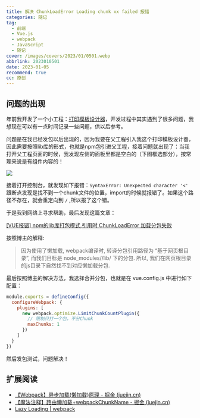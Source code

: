 ```yaml
---
title: 解决 ChunkLoadError Loading chunk xx failed 报错
categories: 随记
tag:
  - 前端
  - Vue.js
  - webpack
  - JavaScript
  - 随记
cover: /images/covers/2023/01/0501.webp
abbrlink: 2023010501
date: 2023-01-05
recommend: true
cc: 原创
---
```


## 问题的出现

年前我开发了一个小工程：[打印模板设计器](https://royians.github.io/print-template-designer/)，开发过程中其实遇到了很多问题，我想现在可以有一点时间记录一些问题，供以后参考。

问题是在我已经发包以后出现的，因为我要在父工程引入我这个打印模板设计器，因此需要按照lib库的形式，也就是npm包引进父工程，接着问题就出现了：当我打开父工程页面的时候，我发现左侧的面板里都是空白的（下图框选部分），按常理来说是有组件内容的！

![](https://royians.notion.site/image/https%3A%2F%2Fs3-us-west-2.amazonaws.com%2Fsecure.notion-static.com%2Fee72a089-c654-40e5-b38b-f1ecb8325b2c%2FUntitled.png?id=0867e9f5-9ba2-4a4b-8249-7e9121a37701&table=block&spaceId=b25f0245-21a9-49f6-af5a-33c2f791d93e&width=2000&userId=&cache=v2)

接着打开控制台，就发现如下报错：`SyntaxError: Unexpected character '<'` 跟断点发现是找不到一个chunk文件的位置，import的时候就报错了。如果这个路径不存在，就会重定向到 `/` ,所以报了这个错。

于是我到网络上寻求帮助，最后发现这篇文章：

[[VUE报错] npm的lib库打包模式,引用时 ChunkLoadError 加载分包失败](https://www.jianshu.com/p/8a4d627e4bec)

按照博主的解释:

> 因为使用了懒加载, webpack编译时, 转译分包引用路径为 “基于网页根目录”, 而我们目标是 node_modules/<projectName>/lib/ 下的分包.
> 所以, 我们在网页根目录的js目录下自然找不到对应懒加载分包.

最后按照博主的解决方法，我选择合并分包，也就是在 vue.config.js 中进行如下配置：

```javascript
module.exports = defineConfig({
  configureWebpack: {
    plugins: [
      new webpack.optimize.LimitChunkCountPlugin({
        // 限制只打一个包，不分Chunk
        maxChunks: 1
      })
    ]
  }
})
```

然后发包测试，问题解决！

## 扩展阅读

- [【Webpack】异步加载(懒加载)原理 - 掘金 (juejin.cn)](https://juejin.cn/post/7152516872330543141)
- [【魔法注释】路由懒加载+webpackChunkName - 掘金 (juejin.cn)](https://juejin.cn/post/7016890750193369101)
- [Lazy Loading | webpack](https://webpack.js.org/guides/lazy-loading/)
